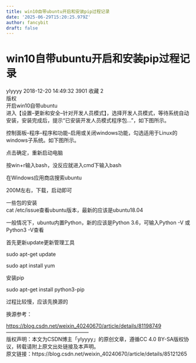 ```yaml
---
title: win10自带ubuntu开启和安装pip过程记录
date: '2025-06-29T15:20:25.979Z'
author: fancybit
draft: false
---
```

<div class="header"><h1 class="single-title animate__animated animate__pulse animate__faster">win10自带ubuntu开启和安装pip过程记录</h1></div>

<div class="content" id="content"><p>ylyyyy 2018-12-20 14:49:32 3901 收藏 2<br> 版权<br> 开启win10自带ubuntu<br> 进入【设置–更新和安全–针对开发人员模式】，选择开发人员模式，等待系统自动安装，安装完成后，提示“已安装开发人员模式程序包…”，如下图所示。</p><p>控制面板–程序–程序和功能–启用或关闭windows功能，勾选适用于Linux的windows子系统。如下图所示。</p><p>点击确定，重新启动电脑</p><p>按win+r输入bash，没反应就进入cmd下输入bash</p><p>在Windows应用商店搜索ubuntu</p><p>200M左右，下载，启动即可</p><p>一些包的安装<br> cat /etc/issue查看ubuntu版本，最新的应该是ubuntu18.04</p><p>一般情况下，ubuntu内置Python，新的应该是Python 3.6，可输入Python -V 或Python3 -V查看</p><p>首先更新update更新管理工具</p><p>sudo apt-get update</p><p>sudo apt install yum</p><p>安装pip</p><p>sudo apt-get install python3-pip</p><p>过程比较慢，应该先换源的</p><p>换源参考：</p><p><a href="https://blog.csdn.net/weixin_40240670/article/details/81198749" target="_blank" rel="external nofollow noopener noreferrer">https://blog.csdn.net/weixin_40240670/article/details/81198749</a><br> ————————————————<br> 版权声明：本文为CSDN博主「ylyyyy」的原创文章，遵循CC 4.0 BY-SA版权协议，转载请附上原文出处链接及本声明。<br> 原文链接：https://blog.csdn.net/weixin_40240670/article/details/85121265</p></div>

